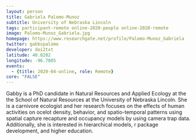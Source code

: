 ```yaml
---
layout: person
title: Gabriela Palomo-Munoz
subtitle: University of Nebraska Lincoln
tags: participant-remote online-2020-people online-2020-remote
image: Palomo-Munoz_Gabriela.jpg
homepage: https://www.researchgate.net/profile/Palomo-Munoz_Gabriela
twitter: gabbspalomo
developer: doi2txt
latitude: 40.8202
longitude: -96.7005
events:
  - {title: 2020-04-online, role: Remote}
core: "FALSE"
---
```

Gabby is a PhD candidate in Natural Resources and Applied Ecology at the the School of Natural Resources at the University of Nebraska Lincoln. She is a carnivore ecologist and her research focuses on the effects of human activities on ocelot density, behavior, and spatio-temporal patterns using spatial capture recapture and occupancy models by using camera trap data. Additionally, she is interested in hierarchical models, r package development, and higher education.